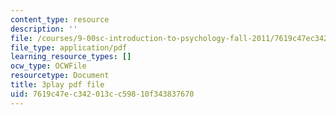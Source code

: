 ```yaml
---
content_type: resource
description: ''
file: /courses/9-00sc-introduction-to-psychology-fall-2011/7619c47ec342013cc59810f343837670_bihrpOS0qtY.pdf
file_type: application/pdf
learning_resource_types: []
ocw_type: OCWFile
resourcetype: Document
title: 3play pdf file
uid: 7619c47e-c342-013c-c598-10f343837670
---
```

